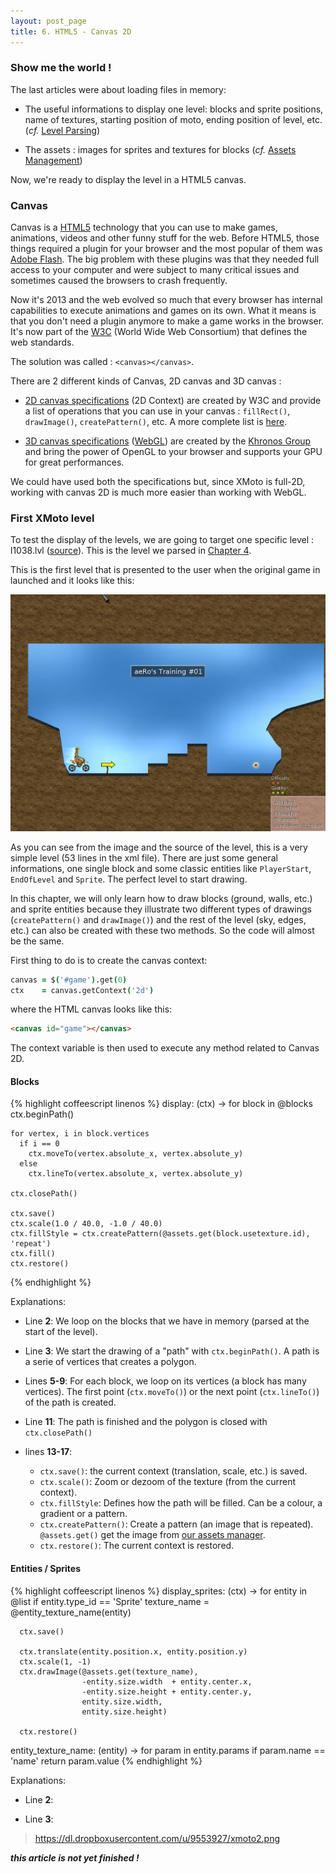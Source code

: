 ```yaml
---
layout: post_page
title: 6. HTML5 - Canvas 2D
---
```


### Show me the world !

The last articles were about loading files in memory:

 * The useful informations to display one level: blocks and sprite positions, name of textures, starting position of moto, ending position of level, etc. (*cf.* [Level Parsing](/2013/08/20/level-parsing.html))

 * The assets : images for sprites and textures for blocks (*cf.* [Assets Management](/2013/11/20/assets-management.html))

Now, we're ready to display the level in a HTML5 canvas.

### Canvas

Canvas is a [HTML5](http://www.w3schools.com/html/html5_intro.asp) technology that you can use to make games, animations, videos and other funny stuff for the web. Before HTML5, those things required a plugin for your browser and the most popular of them was [Adobe Flash](http://www.adobe.com/products/flash.html). The big problem with these plugins was that they needed full access to your computer and were subject to many critical issues and sometimes caused the browsers to crash frequently.

Now it's 2013 and the web evolved so much that every browser has internal capabilities to execute animations and games on its own. What it means is that you don't need a plugin anymore to make a game works in the browser. It's now part of the [W3C](http://www.w3.org/) (World Wide Web Consortium) that defines the web standards.

The solution was called : ```<canvas></canvas>```.

There are 2 different kinds of Canvas, 2D canvas and 3D canvas :

 * [2D canvas specifications](http://www.w3.org/TR/2dcontext/) (2D Context) are created by W3C and provide a list of operations that you can use in your canvas : ```fillRect()```, ```drawImage()```, ```createPattern()```, etc. A more complete list is [here](http://www.w3schools.com/tags/ref_canvas.asp).

 * [3D canvas specifications](http://www.khronos.org/registry/webgl/specs/latest/1.0/) ([WebGL](http://en.wikipedia.org/wiki/WebGL)) are created by the [Khronos Group](http://en.wikipedia.org/wiki/Khronos_Group) and bring the power of OpenGL to your browser and supports your GPU for great performances.

We could have used both the specifications but, since XMoto is full-2D, working with canvas 2D is much more easier than working with WebGL.

### First XMoto level

To test the display of the levels, we are going to target one specific level : l1038.lvl ([source](https://github.com/MichaelHoste/xmoto/blob/master/data/Levels/l1038.lvl)). This is the level we parsed in [Chapter 4](/2013/08/20/level-parsing.html).

This is the first level that is presented to the user when the original game in launched and it looks like this:

![First level](/img/first_level.png)

As you can see from the image and the source of the level, this is a very simple level (53 lines in the xml file). There are just some general informations, one single block and some classic entities like ```PlayerStart```, ```EndOfLevel``` and ```Sprite```. The perfect level to start drawing.

In this chapter, we will only learn how to draw blocks (ground, walls, etc.) and sprite entities because they illustrate two different types of drawings (```createPattern()``` and ```drawImage()```) and the rest of the level (sky, edges, etc.) can also be created with these two methods. So the code will almost be the same.

First thing to do is to create the canvas context:

```coffeescript
canvas = $('#game').get(0)
ctx    = canvas.getContext('2d')
```

where the HTML canvas looks like this:

```html
<canvas id="game"></canvas>
```

The context variable is then used to execute any method related to Canvas 2D.

#### Blocks

{% highlight coffeescript linenos %}
display: (ctx) ->
  for block in @blocks
    ctx.beginPath()

    for vertex, i in block.vertices
      if i == 0
        ctx.moveTo(vertex.absolute_x, vertex.absolute_y)
      else
        ctx.lineTo(vertex.absolute_x, vertex.absolute_y)

    ctx.closePath()

    ctx.save()
    ctx.scale(1.0 / 40.0, -1.0 / 40.0)
    ctx.fillStyle = ctx.createPattern(@assets.get(block.usetexture.id), 'repeat')
    ctx.fill()
    ctx.restore()
{% endhighlight %}

Explanations:

 * Line **2**: We loop on the blocks that we have in memory (parsed at the start of the level).

 * Line **3**: We start the drawing of a "path" with ```ctx.beginPath()```. A path is a serie of vertices that creates a polygon.

 * Lines **5-9**: For each block, we loop on its vertices (a block has many vertices). The first point (```ctx.moveTo()```) or the next point (```ctx.lineTo()```) of the path is created.

 * Line **11**: The path is finished and the polygon is closed with ```ctx.closePath()```

 * lines **13-17**:
   * ```ctx.save()```: the current context (translation, scale, etc.) is saved.
   * ```ctx.scale()```: Zoom or dezoom of the texture (from the current context).
   * ```ctx.fillStyle```: Defines how the path will be filled. Can be a colour, a gradient or a pattern.
   * ```ctx.createPattern()```: Create a pattern (an image that is repeated). ```@assets.get()``` get the image from [our assets manager](/2013/11/20/assets-management.html).
   * ```ctx.restore()```: The current context is restored.

#### Entities / Sprites

{% highlight coffeescript linenos %}
display_sprites: (ctx) ->
  for entity in @list
    if entity.type_id == 'Sprite'
      texture_name = @entity_texture_name(entity)

      ctx.save()

      ctx.translate(entity.position.x, entity.position.y)
      ctx.scale(1, -1)
      ctx.drawImage(@assets.get(texture_name),
                    -entity.size.width  + entity.center.x,
                    -entity.size.height + entity.center.y,
                    entity.size.width,
                    entity.size.height)

      ctx.restore()

entity_texture_name: (entity) ->
  for param in entity.params
    if param.name == 'name'
      return param.value
{% endhighlight %}

Explanations:

 * Line **2**:

 * Line **3**:



 > https://dl.dropboxusercontent.com/u/9553927/xmoto2.png

***this article is not yet finished !***
